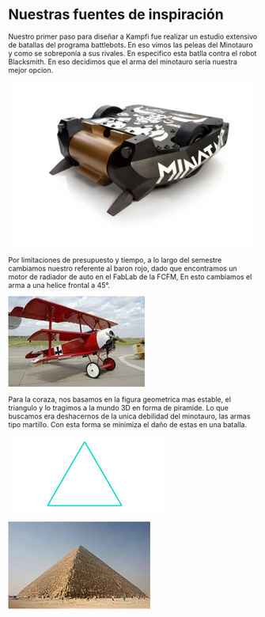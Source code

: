 Nuestras fuentes de inspiración
==============================

Nuestro primer paso para diseñar a Kampfi fue realizar un estudio extensivo de batallas del programa battlebots. En eso vimos las peleas del Minotauro y como se sobreponía a sus rivales.
En especifico esta batlla contra el robot Blacksmith. En eso decidimos que el arma del minotauro sería nuestra mejor opcion.

![Minotauro](/multimedia/Minotaur-Bot.jpg)

Por limitaciones de presupuesto y tiempo, a lo largo del semestre cambiamos nuestro referente al baron rojo, dado que encontramos un motor de radiador de auto en el FabLab de la FCFM, En esto cambiamos el arma a una helice frontal a 45°. 

![Baron](/multimedia/El-baron-rojo.jpg)

Para la coraza, nos basamos en la figura geometrica mas estable, el triangulo y lo tragimos a la mundo 3D en forma de piramide. Lo que buscamos era deshacernos de la unica debilidad del minotauro, las armas tipo martillo. Con esta forma se minimiza el daño de estas en una batalla.

![tringle](/multimedia/triangulo.png)

![piramid](/multimedia/piramide.jpg)





